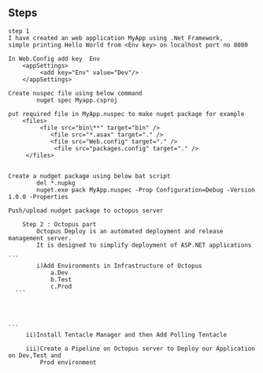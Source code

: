 ## Steps
    step 1
    I have created an web application MyApp using .Net Framework,
    simple printing Hello World from <Env key> on localhost port no 8080
    
    In Web.Config add key  Env
        <appSettings>
             <add key="Env" value="Dev"/>
        </appSettings>
        
    Create nuspec file using below command
            nuget spec Myapp.csproj
            
    put required file in MyApp.nuspec to make nuget package for example
        <files>
             <file src="bin\**" target="bin" />
                <file src="*.asax" target="." />
                <file src="Web.config" target="." />
                 <file src="packages.config" target="." />
         </files>  
            
    
    Create a nudget package using below bat script
            del *.nupkg
            nuget.exe pack MyApp.nuspec -Prop Configuration=Debug -Version 1.0.0 -Properties
            
    Push/upload nudget package to octopus server





[](Screenshots/Octopus_Environment.JPG)


        
```
    Step 2 : Octopus part
        Octopus Deploy is an automated deployment and release management server.
        It is designed to simplify deployment of ASP.NET applications
```

    ```
            i)Add Environments in Infrastructure of Octopus
                a.Dev
                b.Test
                c.Prod
      ```
      
            
        
            
    ```
         ii)Install Tentacle Manager and then Add Polling Tentacle 
         
         iii)Create a Pipeline on Octopus server to Deploy our Application on Dev,Test and
             Prod environment
```
         
         
         
            

        
        
    
    
    







   
